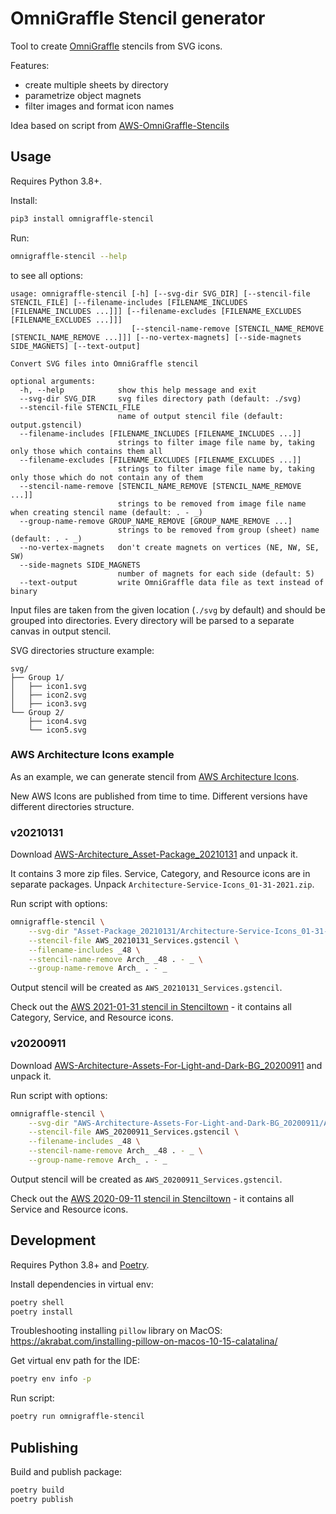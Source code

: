 # OmniGraffle Stencil generator

Tool to create [OmniGraffle](https://www.omnigroup.com/omnigraffle/)
stencils from SVG icons.

Features:

- create multiple sheets by directory
- parametrize object magnets
- filter images and format icon names

Idea based on script from
[AWS-OmniGraffle-Stencils](https://github.com/davidfsmith/AWS-OmniGraffle-Stencils/)

## Usage

Requires Python 3.8+.

Install:

```bash
pip3 install omnigraffle-stencil
```

Run:

```bash
omnigraffle-stencil --help
```

to see all options:

```
usage: omnigraffle-stencil [-h] [--svg-dir SVG_DIR] [--stencil-file STENCIL_FILE] [--filename-includes [FILENAME_INCLUDES [FILENAME_INCLUDES ...]]] [--filename-excludes [FILENAME_EXCLUDES [FILENAME_EXCLUDES ...]]]
                           [--stencil-name-remove [STENCIL_NAME_REMOVE [STENCIL_NAME_REMOVE ...]]] [--no-vertex-magnets] [--side-magnets SIDE_MAGNETS] [--text-output]

Convert SVG files into OmniGraffle stencil

optional arguments:
  -h, --help            show this help message and exit
  --svg-dir SVG_DIR     svg files directory path (default: ./svg)
  --stencil-file STENCIL_FILE
                        name of output stencil file (default: output.gstencil)
  --filename-includes [FILENAME_INCLUDES [FILENAME_INCLUDES ...]]
                        strings to filter image file name by, taking only those which contains them all
  --filename-excludes [FILENAME_EXCLUDES [FILENAME_EXCLUDES ...]]
                        strings to filter image file name by, taking only those which do not contain any of them
  --stencil-name-remove [STENCIL_NAME_REMOVE [STENCIL_NAME_REMOVE ...]]
                        strings to be removed from image file name when creating stencil name (default: . - _)
  --group-name-remove GROUP_NAME_REMOVE [GROUP_NAME_REMOVE ...]
                        strings to be removed from group (sheet) name (default: . - _)
  --no-vertex-magnets   don't create magnets on vertices (NE, NW, SE, SW)
  --side-magnets SIDE_MAGNETS
                        number of magnets for each side (default: 5)
  --text-output         write OmniGraffle data file as text instead of binary
```

Input files are taken from the given location (`./svg` by default)
and should be grouped into directories.
Every directory will be parsed to a separate canvas in output stencil.

SVG directories structure example:

```
svg/
├── Group 1/
│   ├── icon1.svg
│   ├── icon2.svg
│   ├── icon3.svg
└── Group 2/
    ├── icon4.svg
    └── icon5.svg
```

### AWS Architecture Icons example

As an example, we can generate stencil from
[AWS Architecture Icons](https://aws.amazon.com/architecture/icons/).

New AWS Icons are published from time to time.
Different versions have different directories structure.

### v20210131

Download
[AWS-Architecture_Asset-Package_20210131](https://d1.awsstatic.com/webteam/architecture-icons/q1-2021/AWS-Architecture_Asset-Package_20210131.a41ffeeec67743738315c2585f5fdb6f3c31238d.zip)
and unpack it.

It contains 3 more zip files.
Service, Category, and Resource icons are in separate packages.
Unpack `Architecture-Service-Icons_01-31-2021.zip`.

Run script with options:

```bash
omnigraffle-stencil \
    --svg-dir "Asset-Package_20210131/Architecture-Service-Icons_01-31-2021" \
    --stencil-file AWS_20210131_Services.gstencil \
    --filename-includes _48 \
    --stencil-name-remove Arch_ _48 . - _ \
    --group-name-remove Arch_ . - _
```

Output stencil will be created as `AWS_20210131_Services.gstencil`.

Check out the [AWS 2021-01-31 stencil in Stenciltown](https://stenciltown.omnigroup.com/stencils/aws-2021-01-31-all/) -
it contains all Category, Service, and Resource icons.

### v20200911

Download
[AWS-Architecture-Assets-For-Light-and-Dark-BG_20200911](https://d1.awsstatic.com/webteam/architecture-icons/Q32020/AWS-Architecture-Assets-For-Light-and-Dark-BG_20200911.478ff05b80f909792f7853b1a28de8e28eac67f4.zip)
and unpack it.

Run script with options:

```bash
omnigraffle-stencil \
    --svg-dir "AWS-Architecture-Assets-For-Light-and-Dark-BG_20200911/AWS-Architecture-Service-Icons_20200911" \
    --stencil-file AWS_20200911_Services.gstencil \
    --filename-includes _48 \
    --stencil-name-remove Arch_ _48 . - _ \
    --group-name-remove Arch_ . - _
```

Output stencil will be created as `AWS_20200911_Services.gstencil`.

Check out the [AWS 2020-09-11 stencil in Stenciltown](https://stenciltown.omnigroup.com/stencils/aws-2020-09-11-all/) -
it contains all Service and Resource icons.

## Development

Requires Python 3.8+ and [Poetry](https://python-poetry.org/).

Install dependencies in virtual env:

```bash
poetry shell
poetry install
```

Troubleshooting installing `pillow` library on MacOS:
https://akrabat.com/installing-pillow-on-macos-10-15-calatalina/

Get virtual env path for the IDE:

```bash
poetry env info -p
```

Run script:

```bash
poetry run omnigraffle-stencil
```

## Publishing

Build and publish package:

```bash
poetry build
poetry publish
```
